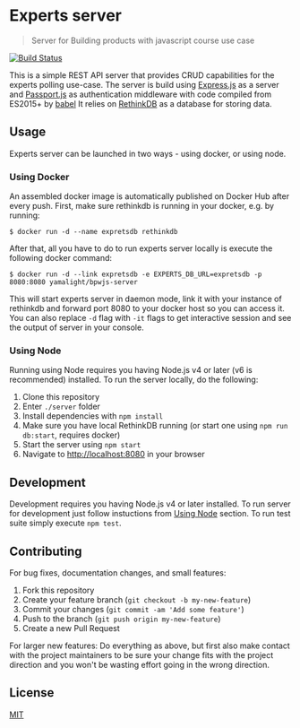 # Experts server

> Server for Building products with javascript course use case

[![Build Status](https://gitlab.com/yamalight/building-products-with-js/pipelines)](https://gitlab.com/yamalight/building-products-with-js/badges/master/build.svg)

This is a simple REST API server that provides CRUD capabilities for the experts polling use-case.
The server is build using [Express.js](https://expressjs.com/) as a server and [Passport.js](http://passportjs.org/) as authentication middleware with code compiled from ES2015+ by [babel](http://babeljs.io/)
It relies on [RethinkDB](https://www.rethinkdb.com/) as a database for storing data.

## Usage

Experts server can be launched in two ways - using docker, or using node.

### Using Docker

An assembled docker image is automatically published on Docker Hub after every push.
First, make sure rethinkdb is running in your docker, e.g. by running:

    $ docker run -d --name expretsdb rethinkdb

After that, all you have to do to run experts server locally is execute the following docker command:

    $ docker run -d --link expretsdb -e EXPERTS_DB_URL=expretsdb -p 8080:8080 yamalight/bpwjs-server

This will start experts server in daemon mode, link it with your instance of rethinkdb and forward port 8080 to your docker host so you can access it.
You can also replace `-d` flag with `-it` flags to get interactive session and see the output of server in your console.

### Using Node

Running using Node requires you having Node.js v4 or later (v6 is recommended) installed.
To run the server locally, do the following:
1. Clone this repository
2. Enter `./server` folder
3. Install dependencies with `npm install`
4. Make sure you have local RethinkDB running (or start one using `npm run db:start`, requires docker)
5. Start the server using `npm start`
6. Navigate to [http://localhost:8080](http://localhost:8080) in your browser

## Development

Development requires you having Node.js v4 or later installed.
To run server for development just follow instuctions from [Using Node](#using-node) section.
To run test suite simply execute `npm test`.

## Contributing

For bug fixes, documentation changes, and small features:
1. Fork this repository
2. Create your feature branch (`git checkout -b my-new-feature`)
3. Commit your changes (`git commit -am 'Add some feature'`)
4. Push to the branch (`git push origin my-new-feature`)
5. Create a new Pull Request

For larger new features: Do everything as above, but first also make contact with the project maintainers to be sure your change fits with the project direction and you won't be wasting effort going in the wrong direction.

## License

[MIT](https://opensource.org/licenses/mit-license)



